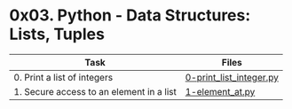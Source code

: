 # 0x03. Python - Data Structures: Lists, Tuples

|Task|Files|
|----|-----|
|0. Print a list of integers|[0-print_list_integer.py](./0-print_list_integer.py)|
|1. Secure access to an element in a list|[1-element_at.py](./1-element_at.py)|
